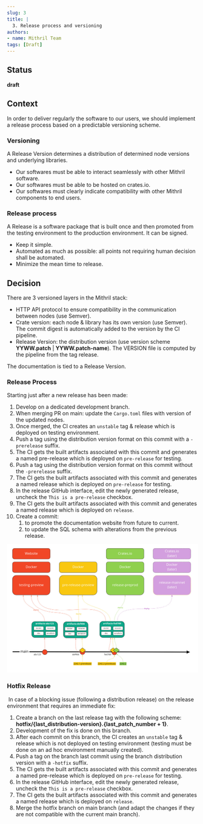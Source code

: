 ```yaml
---
slug: 3
title: |
  3. Release process and versioning
authors:
- name: Mithril Team
tags: [Draft]
---
```


## Status

**draft**

## Context

In order to deliver regularly the software to our users, we should implement a release process based on a predictable versioning scheme. 

### Versioning

A Release Version determines a distribution of determined node versions and underlying libraries.

 * Our softwares must be able to interact seamlessly with other Mithril software.
 * Our softwares must be able to be hosted on crates.io.
 * Our softwares must clearly indicate compatibility with other Mithril components to end users.
 

### Release process

A Release is a software package that is built once and then promoted from the testing environment to the production environment. It can be signed.

 * Keep it simple.
 * Automated as much as possible: all points not requiring human decision shall be automated.
 * Minimize the mean time to release.

## Decision

There are 3 versioned layers in the Mithril stack:

 * HTTP API protocol to ensure compatibility in the communication between nodes (use Semver).
 * Crate version: each node & library has its own version (use Semver). The commit digest is automatically added to the version by the CI pipeline.
 * Release Version: the distribution version (use version scheme **YYWW.patch** | **YYWW.patch-name**). The VERSION file is computed by the pipeline from the tag release.

The documentation is tied to a Release Version.

### Release Process

Starting just after a new release has been made:

1. Develop on a dedicated development branch.
1. When merging PR on main: update the `Cargo.toml` files with version of the updated nodes.
1. Once merged, the CI creates an `unstable` tag & release which is deployed on testing environment.
1. Push a tag using the distribution version format on this commit with a `-prerelease` suffix.
1. The CI gets the built artifacts associated with this commit and generates a named pre-release which is deployed on `pre-release` for testing.
1. Push a tag using the distribution version format on this commit without the `-prerelease` suffix.
1. The CI gets the built artifacts associated with this commit and generates a named release which is deployed on `pre-release` for testing.
1. In the release GitHub interface, edit the newly generated release, uncheck the `This is a pre-release` checkbox.
1. The CI gets the built artifacts associated with this commit and generates a named release which is deployed on `release`.
1. Create a commit:
   1. to promote the documentation website from future to current.
   1. to update the SQL schema with alterations from the previous release.

[![Release Process](./img/release_process.jpg)](./img/release_process.jpg)

### Hotfix Release
​
In case of a blocking issue (following a distribution release) on the release environment that requires an immediate fix:
​
1. Create a branch on the last release tag with the following scheme: **hotfix/{last_distribution-version}.{last_patch_number + 1}**.
1. Development of the fix is done on this branch.
1. After each commit on this branch, the CI creates an `unstable` tag & release which is not deployed on testing environment (testing must be done on an ad hoc environment manually created).
1. Push a tag on the branch last commit using the branch distribution version with a `-hotfix` suffix.
1. The CI gets the built artifacts associated with this commit and generates a named pre-release which is deployed on `pre-release` for testing.
1. In the release GitHub interface, edit the newly generated release, uncheck the `This is a pre-release` checkbox.
1. The CI gets the built artifacts associated with this commit and generates a named release which is deployed on `release`.
1. Merge the hotfix branch on main branch (and adapt the changes if they are not compatible with the current main branch).

